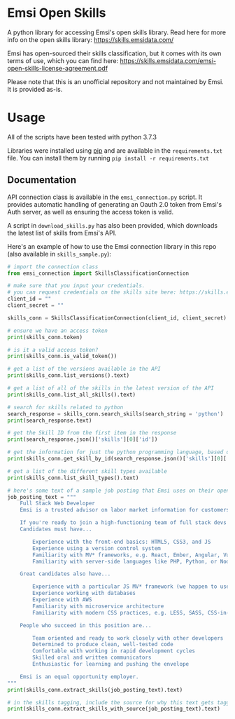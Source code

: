 # Emsi Open Skills
A python library for accessing Emsi's open skills library. Read here for more info on the open skills library: https://skills.emsidata.com/

Emsi has open-sourced their skills classification, but it comes with its own terms of use, which you can find here: https://skills.emsidata.com/emsi-open-skills-license-agreement.pdf

Please note that this is an unofficial repository and not maintained by Emsi. It is provided as-is.

# Usage
All of the scripts have been tested with python 3.7.3

Libraries were installed using [pip](https://pypi.org/project/pip/) and are available in the `requirements.txt` file. You can install them by running `pip install -r requirements.txt`

## Documentation
API connection class is available in the `emsi_connection.py` script. It provides automatic handling of generating an Oauth 2.0 token from Emsi's Auth server, as well as ensuring the access token is valid.

A script in `download_skills.py` has also been provided, which downloads the latest list of skills from Emsi's API.

Here's an example of how to use the Emsi connection library in this repo (also available in `skills_sample.py`):
```python
# import the connection class
from emsi_connection import SkillsClassificationConnection

# make sure that you input your credentials.
# you can request credentials on the skills site here: https://skills.emsidata.com/access
client_id = ""
client_secret = ""

skills_conn = SkillsClassificationConnection(client_id, client_secret)

# ensure we have an access token
print(skills_conn.token)

# is it a valid access token?
print(skills_conn.is_valid_token())

# get a list of the versions available in the API
print(skills_conn.list_versions().text)

# get a list of all of the skills in the latest version of the API
print(skills_conn.list_all_skills().text)

# search for skills related to python
search_response = skills_conn.search_skills(search_string = 'python')
print(search_response.text)

# get the Skill ID from the first item in the response
print(search_response.json()['skills'][0]['id'])

# get the information for just the python programming language, based on its ID
print(skills_conn.get_skill_by_id(search_response.json()['skills'][0]['id']).text)

# get a list of the different skill types available
print(skills_conn.list_skill_types().text)

# here's some text of a sample job posting that Emsi uses on their open skills site
job_posting_text = """
    Full Stack Web Developer
    Emsi is a trusted advisor on labor market information for customers across a wide array of markets. We build SaaS products that combine many different kinds of workforce data to accurately inform our clients' decisions about college course offerings, hiring, site selection, economic development, and much more. We need an experienced developer to join us in producing premier software tools for understanding labor market data.

    If you're ready to join a high-functioning team of full stack devs working closely with product managers, data engineers, and designers to create interfaces and visualizations that make nuanced data intelligible, we'd love to hear from you.
    Candidates must have...

        Experience with the front-end basics: HTML5, CSS3, and JS
        Experience using a version control system
        Familiarity with MV* frameworks, e.g. React, Ember, Angular, Vue
        Familiarity with server-side languages like PHP, Python, or Node

    Great candidates also have...

        Experience with a particular JS MV* framework (we happen to use React)
        Experience working with databases
        Experience with AWS
        Familiarity with microservice architecture
        Familiarity with modern CSS practices, e.g. LESS, SASS, CSS-in-JS

    People who succeed in this position are...

        Team oriented and ready to work closely with other developers
        Determined to produce clean, well-tested code
        Comfortable with working in rapid development cycles
        Skilled oral and written communicators
        Enthusiastic for learning and pushing the envelope

    Emsi is an equal opportunity employer.
"""
print(skills_conn.extract_skills(job_posting_text).text)

# in the skills tagging, include the source for why this text gets tagged
print(skills_conn.extract_skills_with_source(job_posting_text).text)
```
